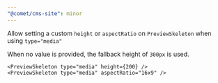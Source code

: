 ```yaml
---
"@comet/cms-site": minor
---
```


Allow setting a custom `height` or `aspectRatio` on `PreviewSkeleton` when using `type="media"`

When no value is provided, the fallback height of `300px` is used.

```tsx
<PreviewSkeleton type="media" height={200} />
<PreviewSkeleton type="media" aspectRatio="16x9" />
```
